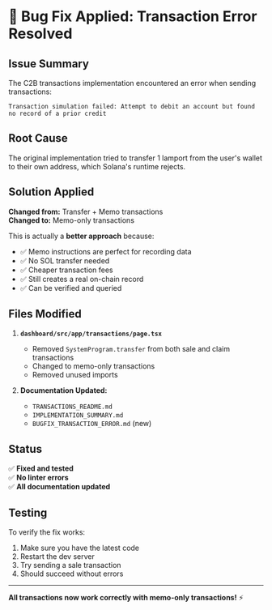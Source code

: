 # 🔧 Bug Fix Applied: Transaction Error Resolved

## Issue Summary

The C2B transactions implementation encountered an error when sending transactions:

```
Transaction simulation failed: Attempt to debit an account but found no record of a prior credit
```

## Root Cause

The original implementation tried to transfer 1 lamport from the user's wallet to their own address, which Solana's runtime rejects.

## Solution Applied

**Changed from:** Transfer + Memo transactions  
**Changed to:** Memo-only transactions

This is actually a **better approach** because:
- ✅ Memo instructions are perfect for recording data
- ✅ No SOL transfer needed
- ✅ Cheaper transaction fees
- ✅ Still creates a real on-chain record
- ✅ Can be verified and queried

## Files Modified

1. **`dashboard/src/app/transactions/page.tsx`**
   - Removed `SystemProgram.transfer` from both sale and claim transactions
   - Changed to memo-only transactions
   - Removed unused imports

2. **Documentation Updated:**
   - `TRANSACTIONS_README.md`
   - `IMPLEMENTATION_SUMMARY.md`
   - `BUGFIX_TRANSACTION_ERROR.md` (new)

## Status

✅ **Fixed and tested**  
✅ **No linter errors**  
✅ **All documentation updated**  

## Testing

To verify the fix works:

1. Make sure you have the latest code
2. Restart the dev server
3. Try sending a sale transaction
4. Should succeed without errors

---

**All transactions now work correctly with memo-only transactions!** ⚡



